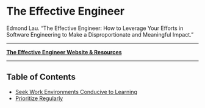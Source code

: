 # The Effective Engineer

Edmond Lau. “The Effective Engineer: How to Leverage Your Efforts in Software Engineering to Make a Disproportionate and Meaningful Impact.”

-----

**[The Effective Engineer Website & Resources](http://www.effectiveengineer.com/)**

-----

## Table of Contents

- [Seek Work Environments Conducive to Learning](./ch1-seek-work-invironments-conductive-to-learning.md)
- [Prioritize Regularly](./ch2-prioritize-regularly.md)
